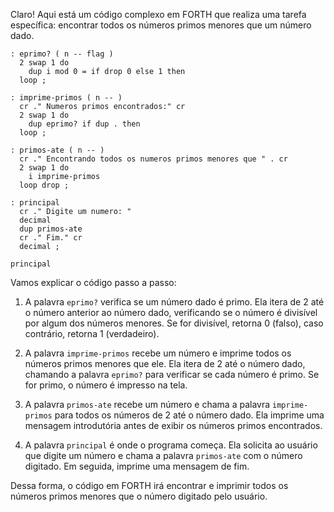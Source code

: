 Claro! Aqui está um código complexo em FORTH que realiza uma tarefa específica: encontrar todos os números primos menores que um número dado.

```
: eprimo? ( n -- flag )
  2 swap 1 do
    dup i mod 0 = if drop 0 else 1 then
  loop ;

: imprime-primos ( n -- )
  cr ." Numeros primos encontrados:" cr
  2 swap 1 do
    dup eprimo? if dup . then
  loop ;

: primos-ate ( n -- )
  cr ." Encontrando todos os numeros primos menores que " . cr
  2 swap 1 do
    i imprime-primos
  loop drop ;

: principal
  cr ." Digite um numero: " 
  decimal
  dup primos-ate
  cr ." Fim." cr
  decimal ;

principal
```

Vamos explicar o código passo a passo:

1. A palavra `eprimo?` verifica se um número dado é primo. Ela itera de 2 até o número anterior ao número dado, verificando se o número é divisível por algum dos números menores. Se for divisível, retorna 0 (falso), caso contrário, retorna 1 (verdadeiro).

2. A palavra `imprime-primos` recebe um número e imprime todos os números primos menores que ele. Ela itera de 2 até o número dado, chamando a palavra `eprimo?` para verificar se cada número é primo. Se for primo, o número é impresso na tela.

3. A palavra `primos-ate` recebe um número e chama a palavra `imprime-primos` para todos os números de 2 até o número dado. Ela imprime uma mensagem introdutória antes de exibir os números primos encontrados.

4. A palavra `principal` é onde o programa começa. Ela solicita ao usuário que digite um número e chama a palavra `primos-ate` com o número digitado. Em seguida, imprime uma mensagem de fim.

Dessa forma, o código em FORTH irá encontrar e imprimir todos os números primos menores que o número digitado pelo usuário.